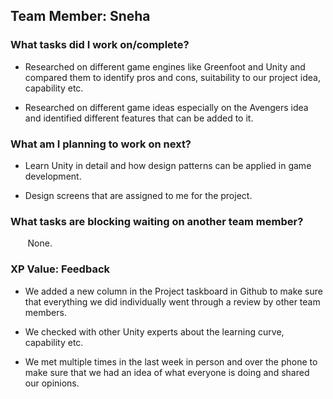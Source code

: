 <h2>Team Member: Sneha</h2>

<h3>What tasks did I work on/complete?</h3>

- Researched on different game engines like Greenfoot and Unity and compared them to identify pros and cons, suitability to our project idea, capability etc.

- Researched on different game ideas especially on the Avengers idea and identified different features that can be added to it.


<h3>What am I planning to work on next?</h3>

- Learn Unity in detail and how design patterns can be applied in game development.

- Design screens that are assigned to me for the project.


<h3>What tasks are blocking waiting on another team member?</h3>
    &nbsp;&nbsp;&nbsp;&nbsp;&nbsp;&nbsp;&nbsp;None.

<h3>XP Value: Feedback</h3>

- We added a new column in the Project taskboard in Github to make sure that everything we did individually went through a review by other team members.

- We checked with other Unity experts about the learning curve, capability etc.

- We met multiple times in the last week in person and over the phone to make sure that we had an idea of what everyone is doing and shared our opinions.
